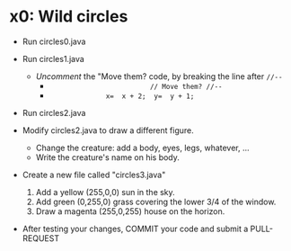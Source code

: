 # x0:  Wild circles

* Run circles0.java

* Run circles1.java
  * _Uncomment_ the "Move them? code, by breaking the line after `//--`
    * `                         // Move them? //--`
    * `              x=  x + 2;  y=  y + 1;`

* Run circles2.java
* Modify circles2.java to draw a different figure.
    * Change the creature:  add a body, eyes, legs, whatever, ...
    * Write the creature's name on his body.
    
* Create a new file called "circles3.java"
    1. Add a yellow (255,0,0) sun in the sky.
    2. Add green (0,255,0) grass covering the lower 3/4 of the window.
    3. Draw a magenta (255,0,255) house on the horizon.

* After testing your changes, COMMIT your code and submit a PULL-REQUEST
